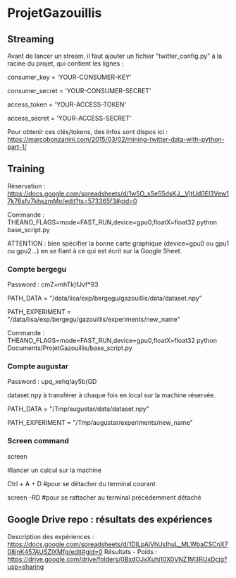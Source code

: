 # ProjetGazouillis

## Streaming

Avant de lancer un stream, il faut ajouter un fichier "twitter_config.py" à la racine du projet, qui contient les lignes :

consumer_key = 'YOUR-CONSUMER-KEY'

consumer_secret = 'YOUR-CONSUMER-SECRET'

access_token = 'YOUR-ACCESS-TOKEN'

access_secret = 'YOUR-ACCESS-SECRET'

Pour obtenir ces clés/tokens, des infos sont dispos ici : https://marcobonzanini.com/2015/03/02/mining-twitter-data-with-python-part-1/


## Training

Réservation : https://docs.google.com/spreadsheets/d/1w5O_sSe55dsKJ__VjtUd0El3Vew17k76sfv7khszmMo/edit?ts=573365f3#gid=0

Commande : THEANO_FLAGS=mode=FAST_RUN,device=gpu0,floatX=float32 python base_script.py

ATTENTION : bien spécifier la bonne carte graphique (device=gpu0 ou gpu1 ou gpu2...) en se fiant à ce qui est écrit sur la Google Sheet.

### Compte bergegu

Password : cmZ=mhTk)fJvf*93

PATH_DATA = "/data/lisa/exp/bergegu/gazouillis/data/dataset.npy"

PATH_EXPERIMENT = "/data/lisa/exp/bergegu/gazouillis/experiments/new_name"

Commande : THEANO_FLAGS=mode=FAST_RUN,device=gpu0,floatX=float32 python Documents/ProjetGazouillis/base_script.py

### Compte augustar

Password : upq_xehq!ay5b(GD

dataset.npy à transférer à chaque fois en local sur la machine réservée.

PATH_DATA = "/Tmp/augustar/data/dataset.npy"

PATH_EXPERIMENT = "/Tmp/augustar/experiments/new_name"

### Screen command

screen

 #lancer un calcul sur la machine

Ctrl + A + D #pour se détacher du terminal courant

screen -RD #pour se rattacher au terminal précédemment détaché

## Google Drive repo : résultats des expériences

Description des expériences : https://docs.google.com/spreadsheets/d/1DILpAjVhUsIhuL_MLWbaCSCnX708jnK457AUSZlXMfg/edit#gid=0
Résultats - Poids : https://drive.google.com/drive/folders/0BxdOJxXuhj10X0VNZ1M3RUxDcjg?usp=sharing

